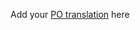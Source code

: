 Add your [PO translation](https://docs.anakeen.com/dynacase/3.2/dynacase-doc-core-reference/website/book/core-ref:7f5e9754-6db2-4dcb-ac99-e640f8a93c38.html#core-ref:7f5e9754-6db2-4dcb-ac99-e640f8a93c38) here